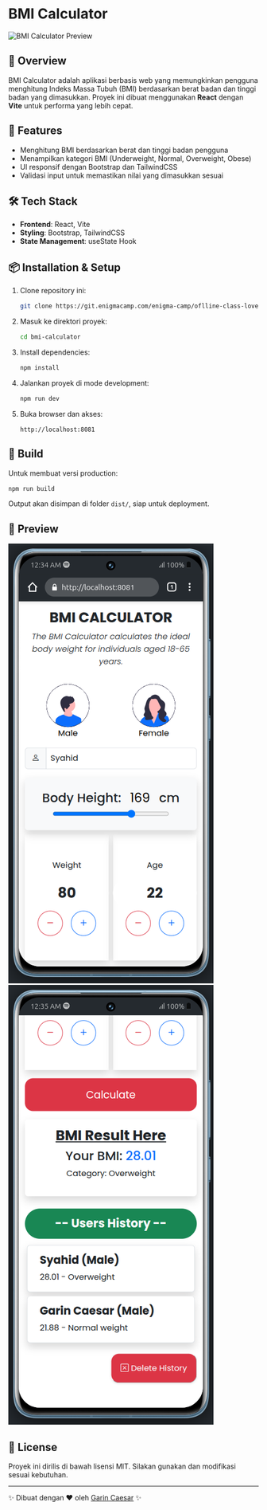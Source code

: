 # BMI Calculator

![BMI Calculator Preview](assets/bmi-calculator-preview.png)

## 📌 Overview

BMI Calculator adalah aplikasi berbasis web yang memungkinkan pengguna menghitung Indeks Massa Tubuh (BMI) berdasarkan berat badan dan tinggi badan yang dimasukkan. Proyek ini dibuat menggunakan **React** dengan **Vite** untuk performa yang lebih cepat.

## 🚀 Features

- Menghitung BMI berdasarkan berat dan tinggi badan pengguna
- Menampilkan kategori BMI (Underweight, Normal, Overweight, Obese)
- UI responsif dengan Bootstrap dan TailwindCSS
- Validasi input untuk memastikan nilai yang dimasukkan sesuai

## 🛠️ Tech Stack

- **Frontend**: React, Vite
- **Styling**: Bootstrap, TailwindCSS
- **State Management**: useState Hook

## 📦 Installation & Setup

1. Clone repository ini:
   ```bash
   git clone https://git.enigmacamp.com/enigma-camp/oflline-class-lovelace/lovelace-turing-19/garin-caesar-syanugiri/fe/challenge/react-bmi.git
   ```
2. Masuk ke direktori proyek:
   ```bash
   cd bmi-calculator
   ```
3. Install dependencies:
   ```bash
   npm install
   ```
4. Jalankan proyek di mode development:
   ```bash
   npm run dev
   ```
5. Buka browser dan akses:
   ```
   http://localhost:8081
   ```

## 🔧 Build

Untuk membuat versi production:

```bash
npm run build
```

Output akan disimpan di folder `dist/`, siap untuk deployment.

## 📸 Preview

![BMI Calculator Preview](./src/assets/first.png)
![BMI Calculator Preview](./src/assets/second.png)

## 📜 License

Proyek ini dirilis di bawah lisensi MIT. Silakan gunakan dan modifikasi sesuai kebutuhan.

---

✨ Dibuat dengan ❤️ oleh [Garin Caesar](https://github.com/garincsr) ✨
